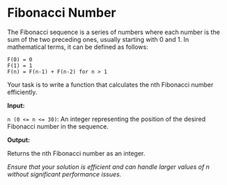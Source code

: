 # Fibonacci Number

The Fibonacci sequence is a series of numbers where each number is the sum of the two preceding ones, usually starting with 0 and 1. In mathematical terms, it can be defined as follows:

```
F(0) = 0
F(1) = 1
F(n) = F(n-1) + F(n-2) for n > 1
```
Your task is to write a function that calculates the nth Fibonacci number efficiently.

**Input:**

`n (0 <= n <= 30)`: An integer representing the position of the desired Fibonacci number in the sequence.

**Output:**

Returns the nth Fibonacci number as an integer.

*Ensure that your solution is efficient and can handle larger values of n without significant performance issues.*